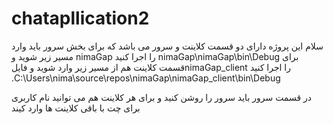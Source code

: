 # chatapllication2
سلام
این پروژه دارای دو قسمت کلاینت و سرور می باشد که برای بخش سرور باید وارد مسیر زیر شوید و nimaGap را اجرا کنید
nimaGap\nimaGap\bin\Debug
برای قسمت کلاینت هم از مسیر زیر وارد شوید و فایلnimaGap_client را اجرا کنید
.C:\Users\nima\source\repos\nimaGap\nimaGap_client\bin\Debug

در قسمت سرور باید سرور را روشن کنید و برای هر کلاینت هم می توانید نام کاربری برای چت با باقی کلاینت ها وارد کیند
